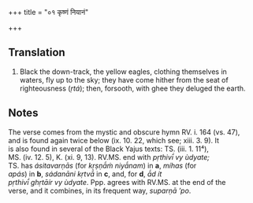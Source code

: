 +++
title = "०१ कृष्णं नियानं"

+++
## Translation
1. Black the down-track, the yellow eagles, clothing themselves in  
waters, fly up to the sky; they have come hither from the seat of  
righteousness (*ṛtá*); then, forsooth, with ghee they deluged the earth.

## Notes
The verse comes from the mystic and obscure hymn RV. i. 164 (vs. 47),  
and is found again twice below (ix. 10. 22, which see; xiii. 3. 9). It  
is also found in several of the Black Yajus texts: TS. (iii. 1. 11⁴),  
MS. (iv. 12. 5), K. (xi. 9, 13). RV.MS. end with *pṛthivī́ vy ùdyate;*  
TS. has *ásitavarṇās* (for *kṛṣṇā́ṁ niyā́nam*) in **a**, *míhas* (for  
*apás*) in **b**, *sádanāni kṛtvā́* in **c**, and, for **d**, *ā́d ít  
pṛthivī́ ghṛtāír vy ùdyate*. Ppp. agrees with RV.MS. at the end of the  
verse, and it combines, in its frequent way, *suparṇā ’po*.
